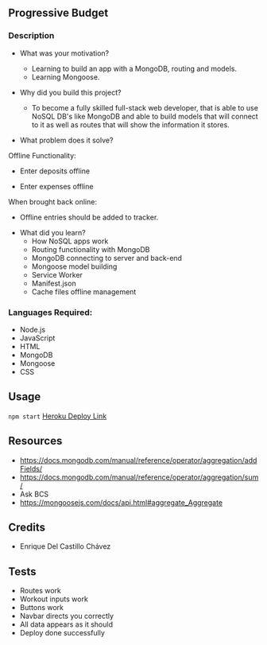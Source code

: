 ## Progressive Budget

### Description
- What was your motivation?
  - Learning to build an app with a MongoDB, routing and models. 
  - Learning Mongoose.

- Why did you build this project?  
  - To become a fully skilled full-stack web developer, that is able to use NoSQL DB's like MongoDB and able to build models that will connect to it as well as routes that will show the information it stores.

- What problem does it solve?

Offline Functionality:

  * Enter deposits offline

  * Enter expenses offline

When brought back online:

  * Offline entries should be added to tracker.

- What did you learn?
  - How NoSQL apps work
  - Routing functionality with MongoDB
  - MongoDB connecting to server and back-end
  - Mongoose model building
  - Service Worker
  - Manifest.json
  - Cache files offline management

### Languages Required:
- Node.js
- JavaScript
- HTML
- MongoDB
- Mongoose
- CSS

## Usage
`npm start`
[Heroku Deploy Link](https://rocky-hamlet-54478.herokuapp.com/)

## Resources
- https://docs.mongodb.com/manual/reference/operator/aggregation/addFields/
- https://docs.mongodb.com/manual/reference/operator/aggregation/sum/
- Ask BCS
- https://mongoosejs.com/docs/api.html#aggregate_Aggregate


## Credits
- Enrique Del Castillo Chávez

## Tests
- Routes work
- Workout inputs work
- Buttons work
- Navbar directs you correctly
- All data appears as it should
- Deploy done successfully